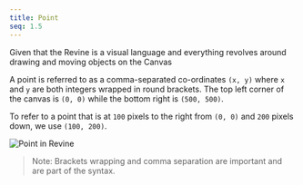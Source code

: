 ```yaml
---
title: Point
seq: 1.5
---
```


Given that the Revine is a visual language and everything revolves around drawing and moving objects on the Canvas

A point is referred to as a comma-separated co-ordinates `(x, y)` where `x` and `y` are both integers wrapped in round brackets. The top left corner of the canvas is `(0, 0)` while the bottom right is `(500, 500)`.

To refer to a point that is at `100` pixels to the right from `(0, 0)` and `200` pixels down, we use `(100, 200)`.

![Point in Revine](https://user-images.githubusercontent.com/4745789/141611138-fff0d5e8-f888-46e2-97bd-ae93c7abc418.png)

> Note: Brackets wrapping and comma separation are important and are part of the syntax.
